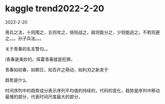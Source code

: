 # kaggle trend2022-2-20



2022-2-20

用兵之法，十则围之，五则攻之，倍则战之，敌则能分之，少则能逃之，不若则避之。。。孙子兵法。。。

关于青春的名言警句。。

i青春是美妙的，挥霍青春就是犯罪。

青春如初春，如朝日，如百卉之萌动，如利刃之新发于

趋势是什么

时间序列中的趋势成分表示序列平均值的持续的，代码的变化，趋势是序列中移动最慢的部分，代表时间尺度最大的部分，




